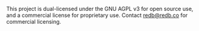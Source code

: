 This project is dual-licensed under the GNU AGPL v3 for open source use, and a commercial license for proprietary use. Contact redb@redb.co for commercial licensing.